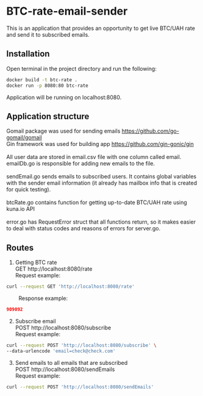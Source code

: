 # BTC-rate-email-sender
This is an application that provides an opportunity to get live BTC/UAH rate and 
send it to subscribed emails.

## Installation
Open terminal in the project directory and run the following: 
```sh
docker build -t btc-rate .
docker run -p 8080:80 btc-rate
```
Application will be running on localhost:8080.

## Application structure
Gomail package was used for sending emails
https://github.com/go-gomail/gomail <br />
Gin framework was used for building app https://github.com/gin-gonic/gin <br />
<br />
All user data are stored in email.csv file with one column called email. emailDb.go is 
responsible for adding new emails to the file.<br />
<br />
sendEmail.go sends emails to subscribed users. It contains global variables with the sender email information 
(it already has mailbox info that is created for quick testing).<br />
<br />
btcRate.go contains function for getting up-to-date BTC/UAH rate using kuna.io API <br />
<br />
error.go has RequestError struct that all functions return, so it makes easier to deal with status codes and reasons of errors for server.go.<br />

## Routes
1. Getting BTC rate<br /> 
GET http://localhost:8080/rate <br />
Request example:
```sh
curl --request GET 'http://localhost:8080/rate'
```
&emsp;&emsp; Response example:<br />
```json
909092
```
2. Subscribe email<br />
   POST http://localhost:8080/subscribe <br />
   Request example:
```sh
curl --request POST 'http://localhost:8080/subscribe' \
--data-urlencode 'email=check@check.com'
```
3. Send emails to all emails that are subscribed<br />
   POST http://localhost:8080/sendEmails <br />
   Request example:
```sh
curl --request POST 'http://localhost:8080/sendEmails'
```